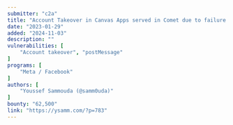 ```yaml
---
submitter: "c2a"
title: "Account Takeover in Canvas Apps served in Comet due to failure in Cross-Window-Message Origin validation"
date: "2023-01-29"
added: "2024-11-03"
description: ""
vulnerabilities: [
    "Account takeover", "postMessage"
]
programs: [
    "Meta / Facebook"
]
authors: [
    "Youssef Sammouda (@samm0uda)"
]
bounty: "62,500"
link: "https://ysamm.com/?p=783"
---
```





